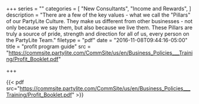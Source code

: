 +++
series = ""
categories = [
  "New Consultants",
  "Income and Rewards",
]
description = "There are a few of the key values - what we call the \"Pillars\" of our PartyLite Culture. They make us different from other businesses - not only because we say them, but also because we live them. These Pillars are truly a source of pride, strength and direction for all of us, every person on the PartyLite Team."
filetype = "pdf"
date = "2016-11-08T09:44:16-05:00"
title = "profit program guide"
src = "https://commsite.partylite.com/CommSite/us/en/Business_Policies___Training/Profit_Booklet.pdf"

+++

{{< pdf src="https://commsite.partylite.com/CommSite/us/en/Business_Policies___Training/Profit_Booklet.pdf" >}}
